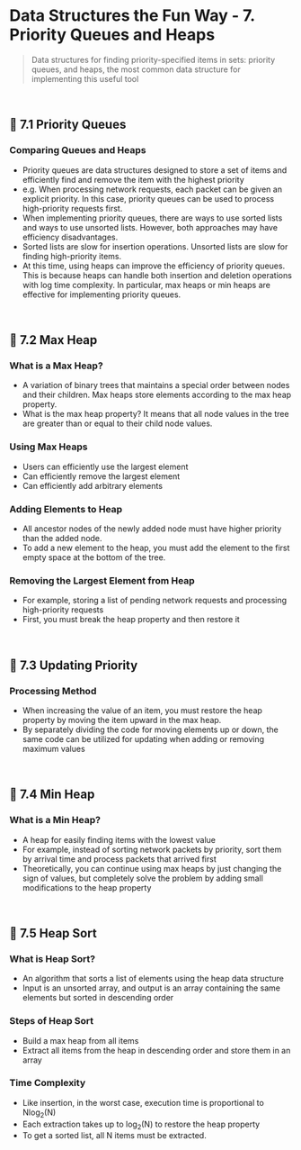 # Data Structures the Fun Way - 7. Priority Queues and Heaps

> Data structures for finding priority-specified items in sets: priority queues, and heaps, the most common data structure for implementing this useful tool

<br/>

## 🔖 7.1 Priority Queues

### Comparing Queues and Heaps

- Priority queues are data structures designed to store a set of items and efficiently find and remove the item with the highest priority
- e.g. When processing network requests, each packet can be given an explicit priority. In this case, priority queues can be used to process high-priority requests first.
- When implementing priority queues, there are ways to use sorted lists and ways to use unsorted lists. However, both approaches may have efficiency disadvantages.
- Sorted lists are slow for insertion operations. Unsorted lists are slow for finding high-priority items.
- At this time, using heaps can improve the efficiency of priority queues. This is because heaps can handle both insertion and deletion operations with log time complexity. In particular, max heaps or min heaps are effective for implementing priority queues.

<br/>

## 🔖 7.2 Max Heap

### What is a Max Heap?

- A variation of binary trees that maintains a special order between nodes and their children. Max heaps store elements according to the max heap property.
- What is the max heap property? It means that all node values in the tree are greater than or equal to their child node values.

### Using Max Heaps

- Users can efficiently use the largest element
- Can efficiently remove the largest element
- Can efficiently add arbitrary elements

### Adding Elements to Heap

- All ancestor nodes of the newly added node must have higher priority than the added node.
- To add a new element to the heap, you must add the element to the first empty space at the bottom of the tree.

### Removing the Largest Element from Heap

- For example, storing a list of pending network requests and processing high-priority requests
- First, you must break the heap property and then restore it

<br/>

## 🔖 7.3 Updating Priority

### Processing Method

- When increasing the value of an item, you must restore the heap property by moving the item upward in the max heap.
- By separately dividing the code for moving elements up or down, the same code can be utilized for updating when adding or removing maximum values

<br/>

## 🔖 7.4 Min Heap

### What is a Min Heap?

- A heap for easily finding items with the lowest value
- For example, instead of sorting network packets by priority, sort them by arrival time and process packets that arrived first
- Theoretically, you can continue using max heaps by just changing the sign of values, but completely solve the problem by adding small modifications to the heap property

<br/>

## 🔖 7.5 Heap Sort

### What is Heap Sort?

- An algorithm that sorts a list of elements using the heap data structure
- Input is an unsorted array, and output is an array containing the same elements but sorted in descending order

### Steps of Heap Sort

- Build a max heap from all items
- Extract all items from the heap in descending order and store them in an array

### Time Complexity

- Like insertion, in the worst case, execution time is proportional to Nlog<sub>2</sub>(N)
- Each extraction takes up to log<sub>2</sub>(N) to restore the heap property
- To get a sorted list, all N items must be extracted.
